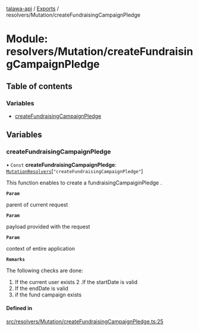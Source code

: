 [talawa-api](../README.md) / [Exports](../modules.md) / resolvers/Mutation/createFundraisingCampaignPledge

# Module: resolvers/Mutation/createFundraisingCampaignPledge

## Table of contents

### Variables

- [createFundraisingCampaignPledge](resolvers_Mutation_createFundraisingCampaignPledge.md#createfundraisingcampaignpledge)

## Variables

### createFundraisingCampaignPledge

• `Const` **createFundraisingCampaignPledge**: [`MutationResolvers`](types_generatedGraphQLTypes.md#mutationresolvers)[``"createFundraisingCampaignPledge"``]

This function enables to create a fundraisingCampaiginPledge .

**`Param`**

parent of current request

**`Param`**

payload provided with the request

**`Param`**

context of entire application

**`Remarks`**

The following checks are done:
1. If the current user exists
2 .If the startDate is valid
3. If the endDate is valid
4. if the fund campaign exists

#### Defined in

[src/resolvers/Mutation/createFundraisingCampaignPledge.ts:25](https://github.com/adi790uu/talawa-api/blob/5146430/src/resolvers/Mutation/createFundraisingCampaignPledge.ts#L25)
